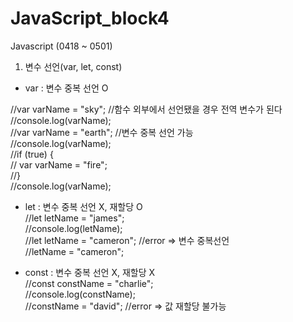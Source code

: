 ﻿# JavaScript_block4
Javascript (0418 ~ 0501)

1. 변수 선언(var, let, const)
- var : 변수 중복 선언 O

//var varName = "sky";    //함수 외부에서 선언됐을 경우 전역 변수가 된다  
//console.log(varName);  
//var varName = "earth";    //변수 중복 선언 가능  
//console.log(varName);  
//if (true) {  
//    var varName = "fire";  
//}  
//console.log(varName);  

- let : 변수 중복 선언 X, 재할당 O  
//let letName = "james";  
//console.log(letName);  
//let letName = "cameron";    //error => 변수 중복선언  
//letName = "cameron";  

- const : 변수 중복 선언 X, 재할당 X  
//const constName = "charlie";  
//console.log(constName);  
//constName = "david";    //error => 값 재할당 불가능  


